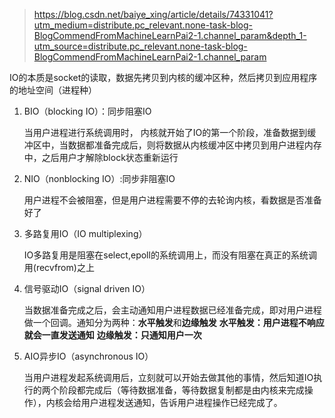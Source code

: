 > https://blog.csdn.net/baiye_xing/article/details/74331041?utm_medium=distribute.pc_relevant.none-task-blog-BlogCommendFromMachineLearnPai2-1.channel_param&depth_1-utm_source=distribute.pc_relevant.none-task-blog-BlogCommendFromMachineLearnPai2-1.channel_param

IO的本质是socket的读取，数据先拷贝到内核的缓冲区种，然后拷贝到应用程序的地址空间（进程种）

1. BIO（blocking IO）：同步阻塞IO

    当用户进程进行系统调用时， 内核就开始了IO的第一个阶段，准备数据到缓冲区中，当数据都准备完成后，则将数据从内核缓冲区中拷贝到用户进程内存中，之后用户才解除block状态重新运行

2. NIO（nonblocking IO）:同步非阻塞IO

    用户进程不会被阻塞，但是用户进程需要不停的去轮询内核，看数据是否准备好了

3. 多路复用IO（IO multiplexing）

    IO多路复用是阻塞在select,epoll的系统调用上，而没有阻塞在真正的系统调用(recvfrom)之上

4. 信号驱动IO（signal driven IO）

    当数据准备完成之后，会主动通知用户进程数据已经准备完成，即对用户进程做一个回调。通知分为两种：**水平触发**和**边缘触发**
    **水平触发：用户进程不响应就会一直发送通知**
    **边缘触发：只通知用户一次**

5. AIO异步IO（asynchronous IO）

    当用户进程发起系统调用后，立刻就可以开始去做其他的事情，然后知道IO执行的两个阶段都完成后（等待数据准备，等待数据复制都是由内核来完成操作），内核会给用户进程发送通知，告诉用户进程操作已经完成了。